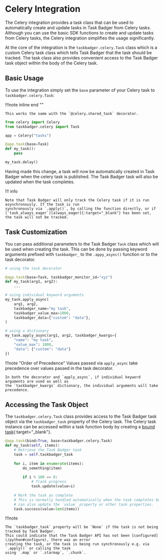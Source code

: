 # Celery Integration

The Celery integration provides a task class that can be used to automatically create and update tasks in Task Badger
from Celery tasks. Although you can use the basic SDK functions to create and update tasks from Celery tasks, the
Celery integration simplifies the usage significantly.

At the core of the integration is the `taskbadger.celery.Task` class which is a custom Celery task class which
tells Task Badger that the task should be tracked. The task class also provides convenient access to the
Task Badger task object within the body of the Celery task.

## Basic Usage
To use the integration simply set the `base` parameter of your Celery task to `taskbadger.celery.Task`:

!!!note inline end ""

    This works the same with the `@celery.shared_task` decorator.

```python
from celery import Celery
from taskbadger.celery import Task

app = Celery("tasks")

@app.task(base=Task)
def my_task():
    pass

my_task.delay()
```

Having made this change, a task will now be automatically created in Task Badger when the celery task is published.
The Task Badger task will also be updated when the task completes.

!!! info

    Note that Task Badger will only track the Celery task if it is run asynchronously. If the task is run
    synchronously via `.apply()`, by calling the function directly, or if [`task_always_eager`][always_eager]{:target="_blank"} has been set,
    the task will not be tracked.


[always_eager]: https://docs.celeryq.dev/en/stable/userguide/configuration.html#std-setting-task_always_eager


## Task Customization

You can pass additional parameters to the Task Badger `Task` class which will be used when creating the task. 
This can be done by passing keyword arguments prefixed with `taskbadger_` to the `.appy_async()` function or
to the task decorator.

```python
# using the task decorator

@app.task(base=Task, taskbadger_monitor_id="xyz")
def my_task(arg1, arg2):
    ...

# using individual keyword arguments
my_task.apply_async(
    arg1, arg2,
    taskbadger_name="my task",
    taskbadger_value_max=1000,
    taskbadger_data={"custom": "data"},
)

# using a dictionary
my_task.apply_async(arg1, arg2, taskbadger_kwargs={
    "name": "my task",
    "value_max": 1000,
    "data": {"custom": "data"}
})
```

!!!note "Order of Precedence"
    Values passed via `apply_async` take precedence over values passed in the task decorator.

    In both the decorator and `apply_async`, if individual keyword arguments are used as well as
    the `taskbadger_kwargs` dictionary, the individual arguments will take precedence.

## Accessing the Task Object

The `taskbadger.celery.Task` class provides access to the Task Badger task object via the `taskbadger_task` property
of the Celery task. The Celery task instance can be accessed within a task function body by creating a
[bound task][bound_task]{:target="_blank"}.

[bound_task]: https://docs.celeryq.dev/en/stable/userguide/tasks.html#bound-tasks

```python
@app.task(bind=True, base=taskbadger.celery.Task)
def my_task(self, items):
    # Retrieve the Task Badger task
    task = self.taskbadger_task
    
    for i, item in enumerate(items):
        do_something(item)
    
        if i % 100 == 0:
            # Track progress
            task.update(value=i)
    
    # Mark the task as complete
    # This is normally handled automatically when the task completes but we call it here so that we
    # can also update the `value` property or other task properties.
    task.success(value=len(items))
```

!!!note

    The `taskbadger_task` property will be `None` if the task is not being tracked by Task Badger.
    This could indicate that the Task Badger API has not been [configured](/python#configure), there was an error
    creating the task, or the task is being run synchronously e.g. via `.apply()` or calling the task
    using `.map` or `.starmap`, `.chunk`.
